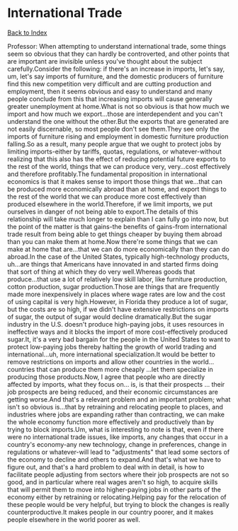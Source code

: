 # International Trade
[Back to Index](https://github.com/windows10010/tpoExtractor/blog/master/README.md)

Professor: When attempting to understand international trade, some things seem so obvious that they can hardly be controverted, and other points that are important are invisible unless you've thought about the subject carefully.Consider the following: if there's an increase in imports, let's say, um, let's say imports of furniture, and the domestic producers of furniture find this new competition very difficult and are cutting production and employment, then it seems obvious and easy to understand and many people conclude from this that increasing imports will cause generally greater unemployment at home.What is not so obvious is that how much we import and how much we export...those are interdependent and you can't understand the one without the other.But the exports that are generated are not easily discernable, so most people don't see them.They see only the imports of furniture rising and employment in domestic furniture production falling.So as a result, many people argue that we ought to protect jobs by limiting imports-either by tariffs, quotas, regulations, or whatever-without realizing that this also has the effect of reducing potential future exports to the rest of the world, things that we can produce very, very…cost effectively and therefore profitably.The fundamental proposition in international economics is that it makes sense to import those things that we…that can be produced more economically abroad than at home, and export things to the rest of the world that we can produce more cost effectively than produced elsewhere in the world.Therefore, if we limit imports, we put ourselves in danger of not being able to export.The details of this relationship will take much longer to explain than I can fully go into now, but the point of the matter is that gains-the benefits of gains-from international trade result from being able to get things cheaper by buying them abroad than you can make them at home.Now there're some things that we can make at home that are...that we can do more economically than they can do abroad.In the case of the United States, typically high-technology products, uh…are things that Americans have innovated in and started firms doing that sort of thing at which they do very well.Whereas goods that produce...that use a lot of relatively low skill labor, like furniture production, cotton production, sugar production.Those are things that are frequently made more inexpensively in places where wage rates are low and the cost of using capital is very high.However, in Florida they produce a lot of sugar, but the costs are so high, if we didn't have extensive restrictions on imports of sugar, the output of sugar would decline dramatically.But the sugar industry in the U.S. doesn't produce high-paying jobs, it uses resources in ineffective ways and it blocks the import of more cost-effectively produced sugar.It, it's a very bad bargain for the people in the United States to want to protect low-paying jobs thereby halting the growth of world trading and international…uh, more international specialization.It would be better to remove restrictions on imports and allow other countries in the world…countries that can produce them more cheaply …let them specialize in producing those products.Now, I agree that people who are directly affected by imports, what they focus on… is, is that their prospects ... their job prospects are being reduced, and their economic circumstances are getting worse.And that's a relevant problem and an important problem; what isn't so obvious is…that by retraining and relocating people to places, and industries where jobs are expanding rather than contracting, we can make the whole economy function more effectively and productively than by trying to block imports.Um, what is interesting to note is that, even if there were no international trade issues, like imports, any changes that occur in a country's economy-any new technology, change in preferences, change in regulations or whatever-will lead to "adjustments" that lead some sectors of the economy to decline and others to expand.And that's what we have to figure out, and that's a hard problem to deal with in detail, is how to facilitate people adjusting from sectors where their job prospects are not so good, and in particular where real wages aren't so high, to acquire skills that will permit them to move into higher-paying jobs in other parts of the economy either by retraining or relocating.Helping pay for the relocation of these people would be very helpful, but trying to block the changes is really counterproductive.It makes people in our country poorer, and it makes people elsewhere in the world poorer as well.
